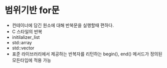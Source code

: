 # 범위기반 for문

- 컨테이너에 담긴 원소에 대해 반복문을 실행할때 편하다.
- C 스타일의 반복
- initilalizer_list
- std::array
- std::vector
- 표준 라이브러리에서 제공하는 반복자를 리턴하는 begin(), end() 메서드가 정의된 모든타입에 적용 가능
